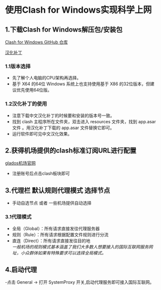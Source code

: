 # 使用Clash for Windows实现科学上网
## 1.下载Clash for Windows解压包/安装包
[Clash for Windows GitHub 仓库](https://github.com/Fndroid/clash_for_windows_pkg)

[汉化补丁](https://clashforwindows.org/clash-for-windows-chinese/)

### 1.1版本选择
- 先了解个人电脑的CPU架构再选择。
- 基于 X64 的64位 Windows 系统上也支持使用基于 X86 的32位版本，但建议优先使用64位版。

### 1.2汉化补丁的使用
- 注意下载中文汉化补丁的时候要和安装的版本号一致。
- 找到 clash 主程序所在文件夹，双击进入 resources 文件夹，找到  app.asar 文件 。用汉化补丁下载的 app.asar 文件替换它即可。
- 运行软件即可见中文汉化效果。

## 2.获得机场提供的clash标准订阅URL进行配置
[glados机场官网](https://glados.rocks/)
- 注册账号后点击clash板块即可

## 3.代理栏 默认规则代理模式 选择节点
- 手动自选节点 或者 一些机场提供自动选择

### 3.1代理模式
- 全局（Global）：所有请求直接发往代理服务器
- 规则（Rule）：所有请求根据配置文件规则进行分流
- 直连（Direct）：所有请求直接发往目的地
<br>*一般机场的规则模式基本涵盖了我们大多数人想要接入的国际互联网服务网址，小众群体如果有特殊要求可以选择全局模式。*

## 4.启动代理
-点击 General → 打开 SystemProxy 开关,启动代理服务即可接入国际互联网。






